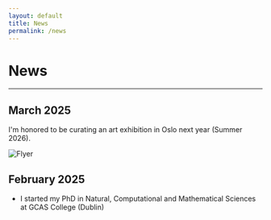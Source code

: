 ```yaml
---
layout: default
title: News
permalink: /news
---
```


# News

---


## March 2025

I'm honored to be curating an art exhibition in Oslo next year (Summer 2026).

![Flyer](/assets/images/centralbanken.jpeg)

## February 2025

* I started my PhD in Natural, Computational and Mathematical Sciences at GCAS College (Dublin)
